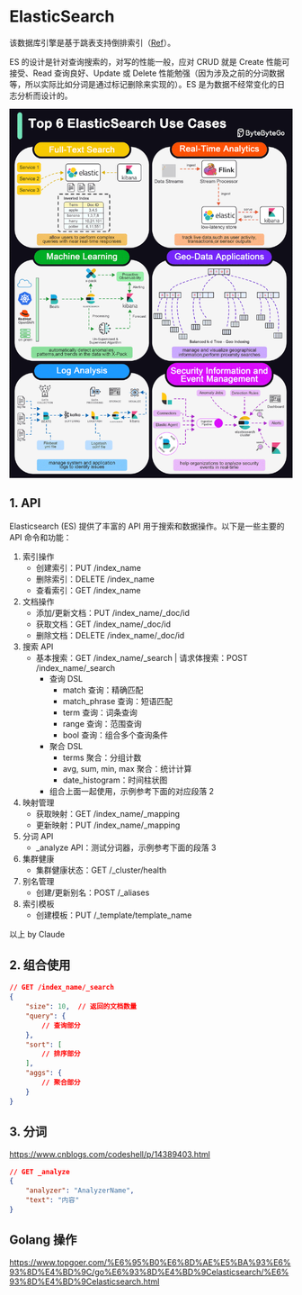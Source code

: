 # ElasticSearch
该数据库引擎是基于跳表支持倒排索引（[Ref](https://stackoverflow.com/a/43203339/6481829)）。  

ES 的设计是针对查询搜索的，对写的性能一般，应对 CRUD 就是 Create 性能可接受、Read 查询良好、Update 或 Delete 性能勉强（因为涉及之前的分词数据等，所以实际比如分词是通过标记删除来实现的）。ES 是为数据不经常变化的日志分析而设计的。  

![](./ElasticSearch%20Usage%20Case.gif)  

## 1. API
Elasticsearch (ES) 提供了丰富的 API 用于搜索和数据操作。以下是一些主要的 API 命令和功能：
1. 索引操作
   - 创建索引：PUT /index_name
   - 删除索引：DELETE /index_name
   - 查看索引：GET /index_name
2. 文档操作
   - 添加/更新文档：PUT /index_name/_doc/id
   - 获取文档：GET /index_name/_doc/id
   - 删除文档：DELETE /index_name/_doc/id
3. 搜索 API
   - 基本搜索：GET /index_name/_search | 请求体搜索：POST /index_name/_search
     - 查询 DSL
       - match 查询：精确匹配
       - match_phrase 查询：短语匹配
       - term 查询：词条查询
       - range 查询：范围查询
       - bool 查询：组合多个查询条件
     - 聚合 DSL
       - terms 聚合：分组计数
       - avg, sum, min, max 聚合：统计计算
       - date_histogram：时间柱状图
     - 组合上面一起使用，示例参考下面的对应段落 2
4. 映射管理
   - 获取映射：GET /index_name/_mapping
   - 更新映射：PUT /index_name/_mapping
5. 分词 API
   - _analyze API：测试分词器，示例参考下面的段落 3
6. 集群健康
   - 集群健康状态：GET /_cluster/health
7. 别名管理
   - 创建/更新别名：POST /_aliases
8. 索引模板
   - 创建模板：PUT /_template/template_name

以上 by Claude  

## 2. 组合使用
```json
// GET /index_name/_search
{
    "size": 10,  // 返回的文档数量
    "query": {
        // 查询部分
    },
    "sort": [
        // 排序部分
    ],
    "aggs": {
        // 聚合部分
    }
}
```

## 3. 分词
https://www.cnblogs.com/codeshell/p/14389403.html  
```json
// GET _analyze
{
    "analyzer": "AnalyzerName",
    "text": "内容"
}
```

## Golang 操作
https://www.topgoer.com/%E6%95%B0%E6%8D%AE%E5%BA%93%E6%93%8D%E4%BD%9C/go%E6%93%8D%E4%BD%9Celasticsearch/%E6%93%8D%E4%BD%9Celasticsearch.html  
